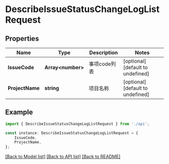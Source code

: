 # DescribeIssueStatusChangeLogListRequest


## Properties

Name | Type | Description | Notes
------------ | ------------- | ------------- | -------------
**IssueCode** | **Array&lt;number&gt;** | 事项code列表 | [optional] [default to undefined]
**ProjectName** | **string** | 项目名称 | [optional] [default to undefined]

## Example

```typescript
import { DescribeIssueStatusChangeLogListRequest } from './api';

const instance: DescribeIssueStatusChangeLogListRequest = {
    IssueCode,
    ProjectName,
};
```

[[Back to Model list]](../README.md#documentation-for-models) [[Back to API list]](../README.md#documentation-for-api-endpoints) [[Back to README]](../README.md)
